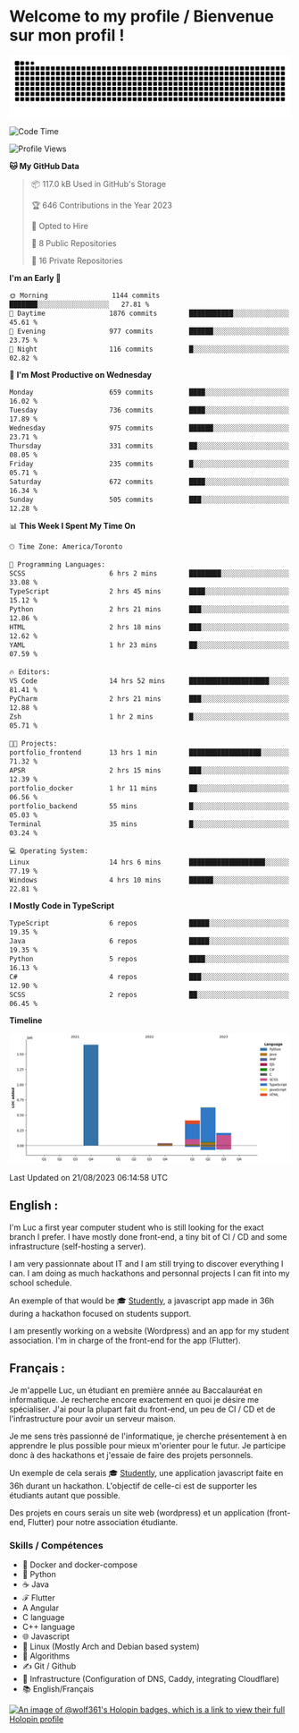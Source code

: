 # Welcome to my profile / Bienvenue sur mon profil !

![snake gif](https://github.com/wolf-361/wolf-361/blob/output/github-contribution-grid-snake.svg)

<!--START_SECTION:waka-->
![Code Time](http://img.shields.io/badge/Code%20Time-273%20hrs%209%20mins-blue)

![Profile Views](http://img.shields.io/badge/Profile%20Views-0-blue)

**🐱 My GitHub Data** 

> 📦 117.0 kB Used in GitHub's Storage 
 > 
> 🏆 646 Contributions in the Year 2023
 > 
> 💼 Opted to Hire
 > 
> 📜 8 Public Repositories 
 > 
> 🔑 16 Private Repositories 
 > 
**I'm an Early 🐤** 

```text
🌞 Morning                1144 commits        ███████░░░░░░░░░░░░░░░░░░   27.81 % 
🌆 Daytime                1876 commits        ███████████░░░░░░░░░░░░░░   45.61 % 
🌃 Evening                977 commits         ██████░░░░░░░░░░░░░░░░░░░   23.75 % 
🌙 Night                  116 commits         █░░░░░░░░░░░░░░░░░░░░░░░░   02.82 % 
```
📅 **I'm Most Productive on Wednesday** 

```text
Monday                   659 commits         ████░░░░░░░░░░░░░░░░░░░░░   16.02 % 
Tuesday                  736 commits         ████░░░░░░░░░░░░░░░░░░░░░   17.89 % 
Wednesday                975 commits         ██████░░░░░░░░░░░░░░░░░░░   23.71 % 
Thursday                 331 commits         ██░░░░░░░░░░░░░░░░░░░░░░░   08.05 % 
Friday                   235 commits         █░░░░░░░░░░░░░░░░░░░░░░░░   05.71 % 
Saturday                 672 commits         ████░░░░░░░░░░░░░░░░░░░░░   16.34 % 
Sunday                   505 commits         ███░░░░░░░░░░░░░░░░░░░░░░   12.28 % 
```


📊 **This Week I Spent My Time On** 

```text
🕑︎ Time Zone: America/Toronto

💬 Programming Languages: 
SCSS                     6 hrs 2 mins        ████████░░░░░░░░░░░░░░░░░   33.08 % 
TypeScript               2 hrs 45 mins       ████░░░░░░░░░░░░░░░░░░░░░   15.12 % 
Python                   2 hrs 21 mins       ███░░░░░░░░░░░░░░░░░░░░░░   12.86 % 
HTML                     2 hrs 18 mins       ███░░░░░░░░░░░░░░░░░░░░░░   12.62 % 
YAML                     1 hr 23 mins        ██░░░░░░░░░░░░░░░░░░░░░░░   07.59 % 

🔥 Editors: 
VS Code                  14 hrs 52 mins      ████████████████████░░░░░   81.41 % 
PyCharm                  2 hrs 21 mins       ███░░░░░░░░░░░░░░░░░░░░░░   12.88 % 
Zsh                      1 hr 2 mins         █░░░░░░░░░░░░░░░░░░░░░░░░   05.71 % 

🐱‍💻 Projects: 
portfolio_frontend       13 hrs 1 min        ██████████████████░░░░░░░   71.32 % 
APSR                     2 hrs 15 mins       ███░░░░░░░░░░░░░░░░░░░░░░   12.39 % 
portfolio_docker         1 hr 11 mins        ██░░░░░░░░░░░░░░░░░░░░░░░   06.56 % 
portfolio_backend        55 mins             █░░░░░░░░░░░░░░░░░░░░░░░░   05.03 % 
Terminal                 35 mins             █░░░░░░░░░░░░░░░░░░░░░░░░   03.24 % 

💻 Operating System: 
Linux                    14 hrs 6 mins       ███████████████████░░░░░░   77.19 % 
Windows                  4 hrs 10 mins       ██████░░░░░░░░░░░░░░░░░░░   22.81 % 
```

**I Mostly Code in TypeScript** 

```text
TypeScript               6 repos             █████░░░░░░░░░░░░░░░░░░░░   19.35 % 
Java                     6 repos             █████░░░░░░░░░░░░░░░░░░░░   19.35 % 
Python                   5 repos             ████░░░░░░░░░░░░░░░░░░░░░   16.13 % 
C#                       4 repos             ███░░░░░░░░░░░░░░░░░░░░░░   12.90 % 
SCSS                     2 repos             ██░░░░░░░░░░░░░░░░░░░░░░░   06.45 % 
```



**Timeline**

![Lines of Code chart](https://raw.githubusercontent.com/wolf-361/wolf-361/main/assets/bar_graph.png)


 Last Updated on 21/08/2023 06:14:58 UTC
<!--END_SECTION:waka-->

## English : 

I'm Luc a first year computer student who is still looking for the exact branch I prefer. I have mostly done front-end, a tiny bit of CI / CD and some infrastructure (self-hosting a server).

I am very passionnate about IT and I am still trying to discover everything I can. I am doing as much hackathons and personnal projects I can fit into my school schedule.

An exemple of that would be 🎓 [Studently](https://github.com/wolf-361/Studently-CodeJam12), a javascript app made in 36h during a hackathon focused on students support.

I am presently working on a website (Wordpress) and an app for my student association. I'm in charge of the front-end for the app (Flutter).

## Français :

Je m'appelle Luc, un étudiant en première année au Baccalauréat en informatique. Je recherche encore exactement en quoi je désire me spécialiser. J'ai pour la plupart fait du front-end, un peu de CI / CD et de l'infrastructure pour avoir un serveur maison.

Je me sens très passionné de l'informatique, je cherche présentement à en apprendre le plus possible pour mieux m'orienter pour le futur. Je participe donc à des hackathons et j'essaie de faire des projets personnels.

Un exemple de cela serais 🎓 [Studently](https://github.com/wolf-361/Studently-CodeJam12), une application javascript faite en 36h durant un hackathon. L'objectif de celle-ci est de supporter les étudiants autant que possible.

Des projets en cours serais un site web (wordpress) et un application (front-end, Flutter) pour notre association étudiante.

###  Skills / Compétences

* 🐋 Docker and docker-compose
* 🐍 Python
* ☕ Java
* ℱ Flutter
* A Angular
* C language
* C++ language
* 🌐 Javascript
* 🐧 Linux (Mostly Arch and Debian based system)
* 🧩 Algorithms
* ✍️ Git / Github
* 📜 Infrastructure (Configuration of DNS, Caddy, integrating Cloudflare)
* 📚 English/Français

[![An image of @wolf361's Holopin badges, which is a link to view their full Holopin profile](https://holopin.me/wolf361)](https://holopin.io/@wolf361)


